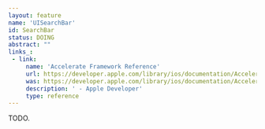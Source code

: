 ```yaml
---
layout: feature
name: 'UISearchBar'
id: SearchBar
status: DOING
abstract: ""
links_:
 - link:
     name: 'Accelerate Framework Reference'
     url: https://developer.apple.com/library/ios/documentation/Accelerate/Reference/AccelerateFWRef/index.html
     was: https://developer.apple.com/library/ios/documentation/Accelerate/Reference/AccelerateFWRef/_index.html
     description: ' - Apple Developer'
     type: reference
---
```


TODO.